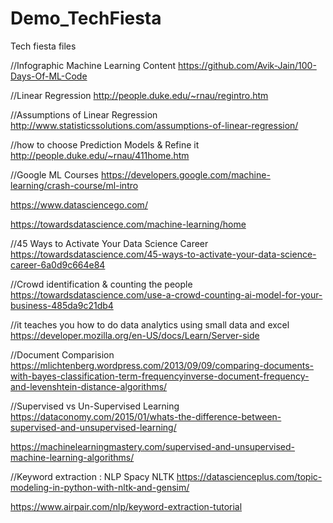 # Demo_TechFiesta
Tech fiesta files

//Infographic Machine Learning Content
https://github.com/Avik-Jain/100-Days-Of-ML-Code

//Linear Regression
http://people.duke.edu/~rnau/regintro.htm

//Assumptions of Linear Regression
http://www.statisticssolutions.com/assumptions-of-linear-regression/

//how to choose Prediction Models & Refine it
http://people.duke.edu/~rnau/411home.htm

//Google ML Courses
https://developers.google.com/machine-learning/crash-course/ml-intro

https://www.datasciencego.com/

https://towardsdatascience.com/machine-learning/home

//45 Ways to Activate Your Data Science Career
https://towardsdatascience.com/45-ways-to-activate-your-data-science-career-6a0d9c664e84

//Crowd identification & counting the people
https://towardsdatascience.com/use-a-crowd-counting-ai-model-for-your-business-485da9c21db4


//it teaches you how to do data analytics using small data and excel
https://developer.mozilla.org/en-US/docs/Learn/Server-side


//Document Comparision
https://mlichtenberg.wordpress.com/2013/09/09/comparing-documents-with-bayes-classification-term-frequencyinverse-document-frequency-and-levenshtein-distance-algorithms/


//Supervised vs Un-Supervised Learning
https://dataconomy.com/2015/01/whats-the-difference-between-supervised-and-unsupervised-learning/

https://machinelearningmastery.com/supervised-and-unsupervised-machine-learning-algorithms/


//Keyword extraction : NLP Spacy NLTK
https://datascienceplus.com/topic-modeling-in-python-with-nltk-and-gensim/

https://www.airpair.com/nlp/keyword-extraction-tutorial




